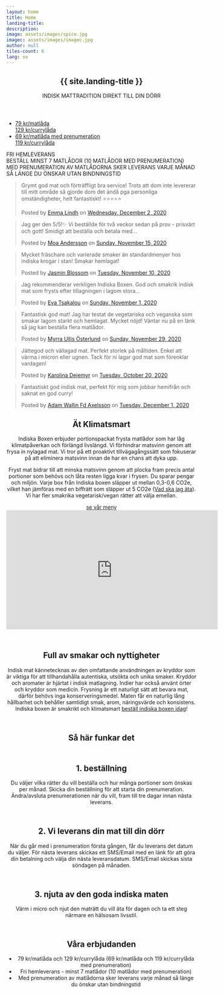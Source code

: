 ```yaml
---
layout: home
title: Home
landing-title: 
description: 
image: assets/images/spice.jpg
imagec: assets/images/imagec.jpg
author: null
tiles-count: 6
lang: se
---
```

<section id="banner" class="major">
        <div class="inner">
            <header class="major">
                <h1>{{ site.landing-title }}</h1>
		<p style="text-transform: uppercase;">indisk mattradition direkt till din dörr</p>
            </header>
            <div class="content">
                <ul class="actions">
			<li><a href="#order" class="button scrolly"> 79 kr/matlåda<br/><span> 129 kr/currylåda</span></a></li>
		        <li><a href="#order" class="button scrolly subscription"> 69 kr/matlåda med prenumeration<br/><span> 119 kr/currylåda</span></a></li>
                </ul>
            </div>
	    <p style="text-transform: uppercase;"><i class="fa fa-fw fa-biking"></i> fri hemleverans<br/><i class="fa fa-fw fa-info"></i> Beställ minst 7 matlådor (10 matlådor med prenumeration)<br/><i class="fa fa-fw fa-calendar-alt"></i> Med prenumeration av matlådorna sker leverans varje månad så länge du önskar utan bindningstid</p>
        </div>
    </section>
    
<div id="main">

<div class="slideshow-container">
        <!--<div class="mySlides slidefade">
  		<div class="slidetxt notice">
			<h2>{{ site.total }} boxes delivered</h2>
			<a href="https://www.saveonethird.org/in-restaurants">fight food waste<br>save 1/3</a>
		</div>
	</div>-->
	<div class="mySlides slidefade">
		<div class="fb-post" data-href="https://www.facebook.com/emma.vonk/posts/10160362377011521" data-show-text="false" data-width="auto"><blockquote cite="https://www.facebook.com/emma.vonk/posts/10160362377011521" class="fb-xfbml-parse-ignore"><p>Grymt god mat och förträffligt bra service! 
Trots att dom inte levererar till mitt område så gjorde dom det ändå pga personliga omständigheter, helt fantastiskt! 
⭐️⭐️⭐️⭐️⭐️</p>Posted by <a href="#" role="button">Emma Lindh</a> on&nbsp;<a href="https://www.facebook.com/emma.vonk/posts/10160362377011521">Wednesday, December 2, 2020</a></blockquote></div>
	</div>
        <div class="mySlides slidefade">
		<div class="fb-post" data-href="https://www.facebook.com/pingvinfabriken/posts/10157704264093148" data-show-text="false" data-width="auto"><blockquote cite="https://www.facebook.com/pingvinfabriken/posts/10157704264093148" class="fb-xfbml-parse-ignore"><p>Jag ger den 5/5!✨ Vi beställde för två veckor sedan på prov - prisvärt och gott! Smidigt att beställa och betala med...</p>Posted by <a href="#" role="button">Moa Andersson</a> on&nbsp;<a href="https://www.facebook.com/pingvinfabriken/posts/10157704264093148">Sunday, November 15, 2020</a></blockquote></div>
  		<!--<div class="slidetxt">
			<h2>Moa A</h2>
			<p> Jag ger den 5/5!✨ Vi beställde för två veckor sedan på prov - prisvärt och gott! Smidigt att beställa och betala med swish på hemsidan, bra uppdatering via sms innan leverans. Enda anledningen till att vi inte beställt igen är att vi håller på att äta ut frysen för att få plats med fler ♥️</p>
		</div>-->
	</div>
        <div class="mySlides slidefade">
		<div class="fb-post" data-href="https://www.facebook.com/jasmin.blossom/posts/10158689723107165" data-show-text="false" data-width="auto"><blockquote cite="https://www.facebook.com/jasmin.blossom/posts/10158689723107165" class="fb-xfbml-parse-ignore"><p>Mycket fräschare och varierade smaker än standardmenyer hos indiska krogar i stan! Smakar hemlagat!</p>Posted by <a href="#" role="button">Jasmin Blossom</a> on&nbsp;<a href="https://www.facebook.com/jasmin.blossom/posts/10158689723107165">Tuesday, November 10, 2020</a></blockquote></div>
	</div>
        <div class="mySlides slidefade">
		<div class="fb-post" data-href="https://www.facebook.com/eva.tsakalou/posts/3425663714181486" data-show-text="false" data-width="auto"><blockquote cite="https://www.facebook.com/eva.tsakalou/posts/3425663714181486" class="fb-xfbml-parse-ignore"><p>Jag rekommenderar verkligen Indiska Boxen.
God och smakrik indisk mat som frysts efter tillagningen i lagom stora...</p>Posted by <a href="https://www.facebook.com/eva.tsakalou">Eva Tsakalou</a> on&nbsp;<a href="https://www.facebook.com/eva.tsakalou/posts/3425663714181486">Sunday, November 1, 2020</a></blockquote></div>
	</div>
	<div class="mySlides slidefade">
		<div class="fb-post" data-href="https://www.facebook.com/myrra.ullis.osterlund/posts/10160315449444392" data-show-text="false" data-width="auto"><blockquote cite="https://www.facebook.com/myrra.ullis.osterlund/posts/10160315449444392" class="fb-xfbml-parse-ignore"><p>Fantastisk god mat! Jag har testat de vegetariska och veganska som smakar lagom starkt och hemlagat. Mycket nöjd! Väntar nu på en länk så jag kan beställa flera matlådor.</p>Posted by <a href="#" role="button">Myrra Ullis Österlund</a> on&nbsp;<a href="https://www.facebook.com/myrra.ullis.osterlund/posts/10160315449444392">Sunday, November 29, 2020</a></blockquote></div>
	</div>
	<div class="mySlides slidefade">
		<div class="fb-post" data-href="https://www.facebook.com/karolina.nilsson.585/posts/10158009285536799" data-show-text="false" data-width="auto"><blockquote cite="https://www.facebook.com/karolina.nilsson.585/posts/10158009285536799" class="fb-xfbml-parse-ignore"><p>Jättegod och vällagad mat. Perfekt storlek på måltiden. Enkel att värma i micron eller ugnen. Tack för ni lagar god mat som förenklar vardagen!</p>Posted by <a href="#" role="button">Karolina Dejemyr</a> on&nbsp;<a href="https://www.facebook.com/karolina.nilsson.585/posts/10158009285536799">Tuesday, October 20, 2020</a></blockquote></div>
	</div>
	<div class="mySlides slidefade">
		<div class="fb-post" data-href="https://www.facebook.com/adam.axelsson.37/posts/10157845465070886" data-show-text="false" data-width="auto"><blockquote cite="https://www.facebook.com/adam.axelsson.37/posts/10157845465070886" class="fb-xfbml-parse-ignore"><p>Fantastiskt god indisk mat, perfekt för mig som jobbar hemifrån och saknat en god curry!</p>Posted by <a href="#" role="button">Adam Wallin Fd Axelsson</a> on&nbsp;<a href="https://www.facebook.com/adam.axelsson.37/posts/10157845465070886">Tuesday, December 1, 2020</a></blockquote></div>
	</div>
	<!--<div class="slidetitle"><h3>{{ site.total }}</h3><span class="visborder">boxes delivered</span><br/><a href="https://www.saveonethird.org/in-restaurants">fight food waste<br>save 1/3</a></div>-->
	<!--<div class="mySlides slidefade">
  		<img class="slideimg" src="/assets/food/palakpaneer.jpg" style="width:100%">
  		<div class="slidetxt">Palak Paneer</div>
	</div>
	<div class="mySlides slidefade">
  		<img class="slideimg" src="/assets/food/vegkorma.jpg" style="width:100%">
  		<div class="slidetxt">Chole Vegetable Korma</div>
	</div>
	<div class="mySlides slidefade">
  		<img class="slideimg" src="/assets/food/palakchicken.jpg" style="width:100%">
  		<div class="slidetxt">Palak Chicken</div>
	</div>-->
</div>
<!-- Two -->
<section id="climatebanner" class="major">
  	<div class="inner">
		<header class="major">
      			<h2>Ät Klimatsmart</h2>
			<p>Indiska Boxen erbjuder portionspackat frysta matlådor som har låg klimatpåverkan och förlängd livslängd. Vi förhindrar matsvinn genom att frysa in nylagad mat. Vi tror på ett proaktivt tillvägagångssätt som fokuserar på att eliminera matsvinn innan de har en chans att dyka upp.</p>
			<p>Fryst mat bidrar till att minska matsvinn genom att plocka fram precis antal portioner som behövs och låta resten ligga kvar i frysen. Du sparar pengar och miljön. Varje box från Indiska boxen släpper ut mellan 0,3-0,6 CO2e, vilket han jämföras med en biffrätt som släpper ut 5 CO2e (<a href="https://www.wwf.se/mat-och-jordbruk/vad-ska-jag-ata/">Vad ska jag äta</a>). Vi har fler smakrika vegetarisk/vegan rätter att välja emellan.</p>
			<a href="menu" class="button next"><i class="fa fa-fw fa-utensils"></i> se vår meny</a>
			<div class="video-container">
			<div class="embed-container">
			<iframe width="560" height="315" src="https://www.youtube-nocookie.com/embed/-xUDTp8lTO4?start=3&end=64;rel=0&amp;modestbranding=1" frameborder='0' allowfullscreen></iframe>
			</div></div>
		</header>
		<header class="major">
      			<h2>Full av smakar och nyttigheter</h2>
		  	<p>Indisk mat kännetecknas av den omfattande användningen av kryddor som är viktiga för att tillhandahålla autentiska, utsökta och unika smaker. Kryddor och aromater är hjärtat i indisk matlagning. Indier har också använt örter och kryddor som medicin. Frysning är ett naturligt sätt att bevara mat, därför behövs inga konserveringsmedel. Maten får en naturlig lång hållbarhet och behåller samtidigt smak, arom, näringsvärde och konsistens.<br/>
    		        Indiska boxen är smakrikt och klimatsmart <a href="#order">beställ indiska boxen idag</a>!</p>
                </header>
        </div>
</section>

<section id="one">
 <div class="inner">
   <header class="major">
     <h2>Så här funkar det</h2>
   </header>
   <section id="concept">
     <section>
	<i class="icon alt fas fa-shopping-cart" ></i>     
	<header class="major">
          <h2>1. beställning</h2>
      	  <p>Du väljer vilka rätter du vill beställa och hur många portioner som önskas per månad. Skicka din beställning för att starta din prenumeration. Ändra/avsluta prenumerationen när du vill, fram till tre dagar innan nästa leverans. </p>
    	</header>
     </section>
     <section>
	<i class="icon alt fas fa-truck" ></i>   
   	<header class="major">
          <h2>2. Vi leverans din mat till din dörr</h2>
	  <p>När du går med i prenumeration första gången, får du leverans det datum du väljer. För nästa leverans skickas ett SMS/Email med en länk för att göra din betalning och välja din nästa leveransdatum. SMS/Email skickas sista söndagen på månaden.</p>
        </header>
     </section>
     <section>
	<i class="icon alt fas fa-utensils" ></i>   
        <header class="major">
          <h2>3. njuta av den goda indiska maten</h2>
	  <p>Värm i micro och njut den maträtt du vill äta för dagen och ta ett steg närmare en hälsosam livsstil.</p>
        </header>
     </section>
   </section>
 </div>
</section>

<section id="three" class="border">
  <div class="inner">
		<header class="major">
      <h2>Våra erbjudanden</h2>
		  <ul>
		    <li> 79 kr/matlåda och 129 kr/currylåda (69 kr/matlåda och 119 kr/currylåda med prenumeration)</li>
	      <li> Fri hemleverans - minst 7 matlådor (10 matlådor med prenumeration)</li>
		    <!--<li> Med prenumeration av matlådorna sker leverans första söndagen varje månad så länge du önskar utan bindningstid</li>-->
	      <li> Med prenumeration av matlådorna sker leverans varje månad så länge du önskar utan bindningstid</li>
	    </ul>
		</header>
	</div>
</section>
</div>
